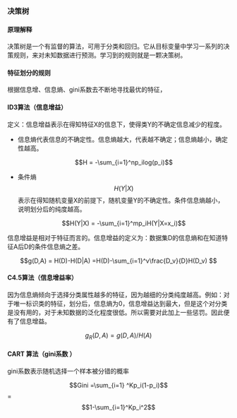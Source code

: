 ### 决策树

#### 原理解释

决策树是一个有监督的算法，可用于分类和回归。它从目标变量中学习一系列的决策规则，来对未知数据进行预测。学习到的规则就是一颗决策树。

#### 特征划分的规则

根据信息增、信息熵、gini系数去不断地寻找最优的特征，

#### ID3算法（信息增益）

定义：信息增益表示在得知特征X的信息下，使得类Y的不确定信息减少的程度。

- 信息熵代表信息的不确定性。信息熵越大，代表越不确定；信息熵越小，确定性越高。

  $$H = -\sum_{i=1}^np_ilog(p_i)$$

- 条件熵$$H(Y|X)$$表示在得知随机变量X的前提下，随机变量Y的不确定性。条件信息熵越小，说明划分后的纯度越高。

  $$H(Y|X) = -\sum_{i=1}^mp_iH(Y|X=x_i)$$

信息增益是相对于特征而言的。信息增益的定义为：数据集D的信息熵和在知道特征A后D的条件信息熵之差。

$$g(D,A) = H(D)-H(D|A) =H(D)-\sum_{i=1}^v\frac{D_v}{D}H(D_v) $$

#### C4.5算法（信息增益率）

因为信息熵倾向于选择分类属性越多的特征，因为越细的分类纯度越高。例如：对于唯一标识类的特征，划分后，信息熵为0，信息增益达到最大，但是这个对分类是没有用的，对于未知数据的泛化程度很低。所以需要对此加上一些惩罚。因此便有了信息增益。

$$g_R(D,A) = g(D,A)/H(A)$$

#### CART 算法（gini系数 ）

gini系数表示随机选择一个样本被分错的概率

$$Gini =\sum_{i=1} ^Kp_i(1-p_i)$$ = $$1-\sum_{i=1}^Kp_i^2$$






